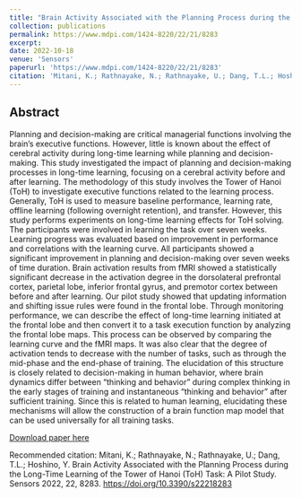 ```yaml
---
title: "Brain Activity Associated with the Planning Process during the Long-Time Learning of the Tower of Hanoi (ToH) Task: A Pilot Study "
collection: publications
permalink: https://www.mdpi.com/1424-8220/22/21/8283
excerpt: 
date: 2022-10-18
venue: 'Sensors'
paperurl: 'https://www.mdpi.com/1424-8220/22/21/8283'
citation: 'Mitani, K.; Rathnayake, N.; Rathnayake, U.; Dang, T.L.; Hoshino, Y. Brain Activity Associated with the Planning Process during the Long-Time Learning of the Tower of Hanoi (ToH) Task: A Pilot Study. Sensors 2022, 22, 8283. https://doi.org/10.3390/s22218283'
---
```


## Abstract

Planning and decision-making are critical managerial functions involving the brain’s executive functions. However, little is known about the effect of cerebral activity during long-time learning while planning and decision-making. This study investigated the impact of planning and decision-making processes in long-time learning, focusing on a cerebral activity before and after learning. The methodology of this study involves the Tower of Hanoi (ToH) to investigate executive functions related to the learning process. Generally, ToH is used to measure baseline performance, learning rate, offline learning (following overnight retention), and transfer. However, this study performs experiments on long-time learning effects for ToH solving. The participants were involved in learning the task over seven weeks. Learning progress was evaluated based on improvement in performance and correlations with the learning curve. All participants showed a significant improvement in planning and decision-making over seven weeks of time duration. Brain activation results from fMRI showed a statistically significant decrease in the activation degree in the dorsolateral prefrontal cortex, parietal lobe, inferior frontal gyrus, and premotor cortex between before and after learning. Our pilot study showed that updating information and shifting issue rules were found in the frontal lobe. Through monitoring performance, we can describe the effect of long-time learning initiated at the frontal lobe and then convert it to a task execution function by analyzing the frontal lobe maps. This process can be observed by comparing the learning curve and the fMRI maps. It was also clear that the degree of activation tends to decrease with the number of tasks, such as through the mid-phase and the end-phase of training. The elucidation of this structure is closely related to decision-making in human behavior, where brain dynamics differ between “thinking and behavior” during complex thinking in the early stages of training and instantaneous “thinking and behavior” after sufficient training. Since this is related to human learning, elucidating these mechanisms will allow the construction of a brain function map model that can be used universally for all training tasks.

[Download paper here](https://www.mdpi.com/1424-8220/22/21/8283)

Recommended citation: Mitani, K.; Rathnayake, N.; Rathnayake, U.; Dang, T.L.; Hoshino, Y. Brain Activity Associated with the Planning Process during the Long-Time Learning of the Tower of Hanoi (ToH) Task: A Pilot Study. Sensors 2022, 22, 8283. https://doi.org/10.3390/s22218283
